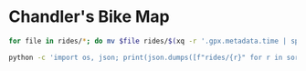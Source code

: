 # Chandler's Bike Map

```sh
for file in rides/*; do mv $file rides/$(xq -r '.gpx.metadata.time | split("T")[0]' < $file).gpx; done
```

```sh
python -c 'import os, json; print(json.dumps([f"rides/{r}" for r in sorted(os.listdir("rides"))]))'
```
